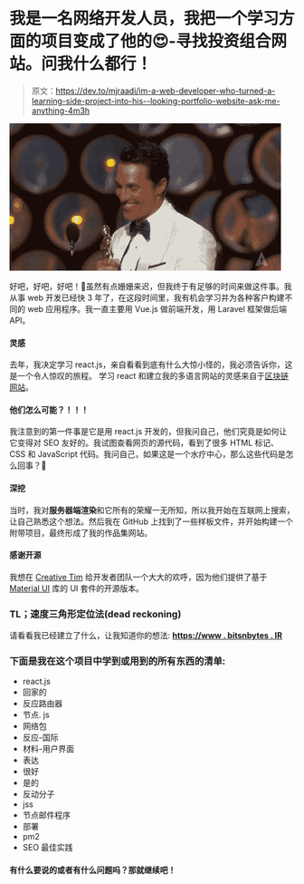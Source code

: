 # 我是一名网络开发人员，我把一个学习方面的项目变成了他的😍-寻找投资组合网站。问我什么都行！

> 原文：<https://dev.to/mjraadi/im-a-web-developer-who-turned-a-learning-side-project-into-his--looking-portfolio-website-ask-me-anything-4m3h>

[![image](img/75774d8dd0e311ed3aac6ceaf7044d8c.png)](https://i.giphy.com/media/26xBG8u7iC4PAO4ne/giphy.gif)

好吧，好吧，好吧！🙂虽然有点姗姗来迟，但我终于有足够的时间来做这件事。我从事 web 开发已经快 3 年了，在这段时间里，我有机会学习并为各种客户构建不同的 web 应用程序。我一直主要用 Vue.js 做前端开发，用 Laravel 框架做后端 API。

#### 灵感

去年，我决定学习 react.js，亲自看看到底有什么大惊小怪的，我必须告诉你，这是一个令人惊叹的旅程。
学习 react 和建立我的多语言网站的灵感来自于[区块链网站](https://blockchain.com)。

#### 他们怎么可能？！！！

我注意到的第一件事是它是用 react.js 开发的，但我问自己，他们究竟是如何让它变得对 SEO 友好的。我试图查看网页的源代码，看到了很多 HTML 标记、CSS 和 JavaScript 代码。我问自己，如果这是一个水疗中心，那么这些代码是怎么回事？🤔

#### 深挖

当时，我对**服务器端渲染**和它所有的荣耀一无所知，所以我开始在互联网上搜索，让自己熟悉这个想法。然后我在 GitHub 上找到了一些样板文件，并开始构建一个附带项目，最终形成了我的作品集网站。

#### 感谢开源

我想在 [Creative Tim](https://www.creative-tim.com/product/material-kit-react) 给开发者团队一个大大的欢呼，因为他们提供了基于 [Material UI](https://material-ui.com) 库的 UI 套件的开源版本。

### TL；速度三角形定位法(dead reckoning)

请看看我已经建立了什么，让我知道你的想法:
**[https://www . bitsnbytes . IR](https://www.bitsnbytes.ir)**

### 下面是我在这个项目中学到或用到的所有东西的清单:

*   react.js
*   回家的
*   反应路由器
*   节点. js
*   网络包
*   反应-国际
*   材料-用户界面
*   表达
*   很好
*   是的
*   反动分子
*   jss
*   节点邮件程序
*   部署
*   pm2
*   SEO 最佳实践

#### 有什么要说的或者有什么问题吗？那就继续吧！